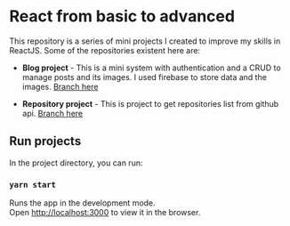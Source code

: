 # React from basic to advanced

This repository is a series of mini projects I created to improve my skills in ReactJS.
Some of the repositories existent here are:

* **Blog project** - This is a mini system with authentication and a CRUD to manage posts and its images. I used firebase to store data and the images. [Branch here](https://github.com/kevinaraujo/react-from-zero-advanced/tree/blog-project) 

* **Repository project** - This is project to get repositories list from github api. [Branch here](https://github.com/kevinaraujo/react-from-zero-advanced/tree/repository-project)

## Run projects ##

In the project directory, you can run:

### `yarn start`

Runs the app in the development mode.\
Open [http://localhost:3000](http://localhost:3000) to view it in the browser.
